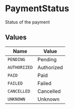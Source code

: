 # PaymentStatus

Status of the payment


## Values

| Name         | Value        |
| ------------ | ------------ |
| `PENDING`    | Pending      |
| `AUTHORIZED` | Authorized   |
| `PAID`       | Paid         |
| `FAILED`     | Failed       |
| `CANCELLED`  | Cancelled    |
| `UNKNOWN`    | Unknown      |